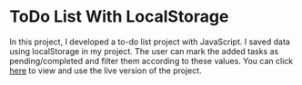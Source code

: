 # ToDo List With LocalStorage
In this project, I developed a to-do list project with JavaScript. I saved data using localStorage in my project. The user can mark the added tasks as pending/completed and filter them according to these values. You can click [here](https://yasinakbulut.com/projects/todo-list-with-localstorage/) to view and use the live version of the project.
